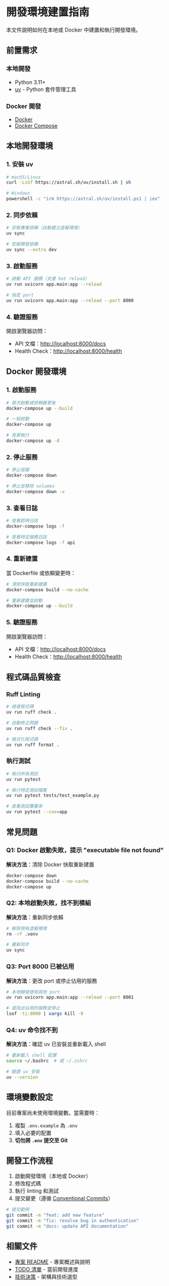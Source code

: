 # 開發環境建置指南

本文件說明如何在本地或 Docker 中建置和執行開發環境。

## 前置需求

### 本地開發

- Python 3.11+
- [uv](https://docs.astral.sh/uv/) - Python 套件管理工具

### Docker 開發

- [Docker](https://www.docker.com/get-started)
- [Docker Compose](https://docs.docker.com/compose/install/)

## 本地開發環境

### 1. 安裝 uv

```bash
# macOS/Linux
curl -LsSf https://astral.sh/uv/install.sh | sh

# Windows
powershell -c "irm https://astral.sh/uv/install.ps1 | iex"
```

### 2. 同步依賴

```bash
# 安裝專案依賴（自動建立虛擬環境）
uv sync

# 安裝開發依賴
uv sync --extra dev
```

### 3. 啟動服務

```bash
# 啟動 API 服務（支援 hot reload）
uv run uvicorn app.main:app --reload

# 指定 port
uv run uvicorn app.main:app --reload --port 8000
```

### 4. 驗證服務

開啟瀏覽器訪問：

- API 文檔：<http://localhost:8000/docs>
- Health Check：<http://localhost:8000/health>

## Docker 開發環境

### 1. 啟動服務

```bash
# 首次啟動或依賴變更後
docker-compose up --build

# 一般啟動
docker-compose up

# 背景執行
docker-compose up -d
```

### 2. 停止服務

```bash
# 停止容器
docker-compose down

# 停止並移除 volumes
docker-compose down -v
```

### 3. 查看日誌

```bash
# 查看即時日誌
docker-compose logs -f

# 查看特定服務日誌
docker-compose logs -f api
```

### 4. 重新建置

當 Dockerfile 或依賴變更時：

```bash
# 清除快取重新建置
docker-compose build --no-cache

# 重新建置並啟動
docker-compose up --build
```

### 5. 驗證服務

開啟瀏覽器訪問：

- API 文檔：<http://localhost:8000/docs>
- Health Check：<http://localhost:8000/health>

## 程式碼品質檢查

### Ruff Linting

```bash
# 檢查程式碼
uv run ruff check .

# 自動修正問題
uv run ruff check --fix .

# 格式化程式碼
uv run ruff format .
```

### 執行測試

```bash
# 執行所有測試
uv run pytest

# 執行特定測試檔案
uv run pytest tests/test_example.py

# 查看測試覆蓋率
uv run pytest --cov=app
```

## 常見問題

### Q1: Docker 啟動失敗，提示 "executable file not found"

**解決方法**：清除 Docker 快取重新建置

```bash
docker-compose down
docker-compose build --no-cache
docker-compose up
```

### Q2: 本地啟動失敗，找不到模組

**解決方法**：重新同步依賴

```bash
# 刪除現有虛擬環境
rm -rf .venv

# 重新同步
uv sync
```

### Q3: Port 8000 已被佔用

**解決方法**：更改 port 或停止佔用的服務

```bash
# 本地開發使用其他 port
uv run uvicorn app.main:app --reload --port 8001

# 或找出佔用的服務並停止
lsof -ti:8000 | xargs kill -9
```

### Q4: uv 命令找不到

**解決方法**：確認 uv 已安裝並重新載入 shell

```bash
# 重新載入 shell 配置
source ~/.bashrc  # 或 ~/.zshrc

# 驗證 uv 安裝
uv --version
```

## 環境變數設定

目前專案尚未使用環境變數。當需要時：

1. 複製 `.env.example` 為 `.env`
2. 填入必要的配置
3. **切勿將 `.env` 提交至 Git**

## 開發工作流程

1. 啟動開發環境（本地或 Docker）
2. 修改程式碼
3. 執行 linting 和測試
4. 提交變更（遵循 [Conventional Commits](https://www.conventionalcommits.org/)）

```bash
# 提交範例
git commit -m "feat: add new feature"
git commit -m "fix: resolve bug in authentication"
git commit -m "docs: update API documentation"
```

## 相關文件

- [專案 README](README.md) - 專案概述與說明
- [TODO 清單](docs/TODO.md) - 當前開發進度
- [技術決策](docs/plan1.md) - 架構與技術選型
